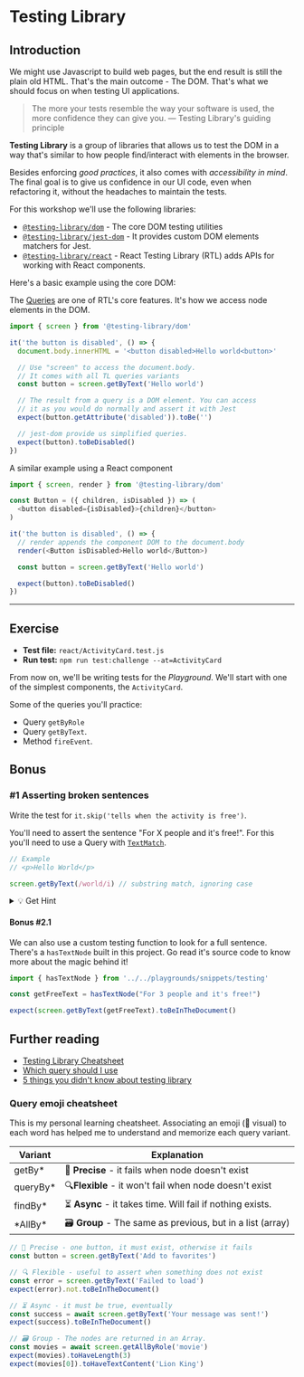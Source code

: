 # Testing Library

## Introduction

We might use Javascript to build web pages, but the end result is still the plain old HTML. That's the main outcome - The DOM. That's what we should focus on when testing UI applications.

> The more your tests resemble the way your software is used, the more confidence they can give you. — Testing Library's guiding principle

**Testing Library** is a group of libraries that allows us to test the DOM in a way that's similar to how people find/interact with elements in the browser.

Besides enforcing _good practices_, it also comes with _accessibility in mind_. The final goal is to give us confidence in our UI code, even when refactoring it, without the headaches to maintain the tests.

For this workshop we'll use the following libraries:

- [`@testing-library/dom`](https://testing-library.com/docs/dom-testing-library/install) - The core DOM testing utilities
- [`@testing-library/jest-dom`](https://github.com/testing-library/jest-dom) - It provides custom DOM elements matchers for Jest.
- [`@testing-library/react`](https://testing-library.com/docs/react-testing-library/intro) - React Testing Library (RTL) adds APIs for working with React components.

Here's a basic example using the core DOM:

The [Queries](https://testing-library.com/docs/dom-testing-library/api-queries#queries) are one of RTL's core features. It's how we access node elements in the DOM.

```js
import { screen } from '@testing-library/dom'

it('the button is disabled', () => {
  document.body.innerHTML = '<button disabled>Hello world<button>'

  // Use "screen" to access the document.body.
  // It comes with all TL queries variants
  const button = screen.getByText('Hello world')

  // The result from a query is a DOM element. You can access
  // it as you would do normally and assert it with Jest
  expect(button.getAttribute('disabled')).toBe('')

  // jest-dom provide us simplified queries.
  expect(button).toBeDisabled()
})
```

A similar example using a React component

```js
import { screen, render } from '@testing-library/dom'

const Button = ({ children, isDisabled }) => (
  <button disabled={isDisabled}>{children}</button>
)

it('the button is disabled', () => {
  // render appends the component DOM to the document.body
  render(<Button isDisabled>Hello world</Button>)

  const button = screen.getByText('Hello world')

  expect(button).toBeDisabled()
})
```

---

## Exercise

- **Test file:** `react/ActivityCard.test.js`
- **Run test:** `npm run test:challenge --at=ActivityCard`

From now on, we'll be writing tests for the _Playground_.
We'll start with one of the simplest components, the `ActivityCard`.

Some of the queries you'll practice:

- Query `getByRole`
- Query `getByText`.
- Method `fireEvent`.

## Bonus

### #1 Asserting broken sentences

Write the test for `it.skip('tells when the activity is free')`.

You'll need to assert the sentence "For X people and it's free!". For this you'll need to use a Query with [`TextMatch`](https://testing-library.com/docs/dom-testing-library/api-queries#textmatch-examples).

```js
// Example
// <p>Hello World</p>

screen.getByText(/world/i) // substring match, ignoring case
```

<details>
  <summary>💡 Get Hint</summary>
  
  When a sentence is split into different nodes, Testing Library can't find the sentence. Try using regex to look for a part, and then access the `parentElement` to check its `textContent`.

```js
screen.getByText(/it's free/i).parentElement
```

</details>

#### Bonus #2.1

We can also use a custom testing function to look for a full sentence. There's a `hasTextNode` built in this project. Go read it's source code to know more about the magic behind it!

```js
import { hasTextNode } from '../../playgrounds/snippets/testing'

const getFreeText = hasTextNode("For 3 people and it's free!")

expect(screen.getByText(getFreeText).toBeInTheDocument()
```

## Further reading

- [Testing Library Cheatsheet](https://testing-library.com/docs/dom-testing-library/cheatsheet)
- [Which query should I use](https://testing-library.com/docs/guide-which-query)
- [5 things you didn't know about testing library](https://www.polvara.me/posts/five-things-you-didnt-know-about-testing-library/)

### Query emoji cheatsheet

This is my personal learning cheatsheet. Associating an emoji (🧠 visual) to each word has helped me to understand and memorize each query variant.

| Variant   | Explanation                                                |
| --------- | ---------------------------------------------------------- |
| getBy\*   | 🎯 **Precise** - it fails when node doesn't exist          |
| queryBy\* | 🔍**Flexible** - it won't fail when node doesn't exist     |
| findBy\*  | ⏳ **Async** - it takes time. Will fail if nothing exists. |
| \*AllBy\* | 🗃 **Group** - The same as previous, but in a list (array)  |

```js
// 🎯 Precise - one button, it must exist, otherwise it fails
const button = screen.getByText('Add to favorites')

// 🔍 Flexible - useful to assert when something does not exist
const error = screen.getByText('Failed to load')
expect(error).not.toBeInTheDocument()

// ⏳ Async - it must be true, eventually
const success = await screen.getByText('Your message was sent!')
expect(success).toBeInTheDocument()

// 🗃 Group - The nodes are returned in an Array.
const movies = await screen.getAllByRole('movie')
expect(movies).toHaveLength(3)
expect(movies[0]).toHaveTextContent('Lion King')
```
